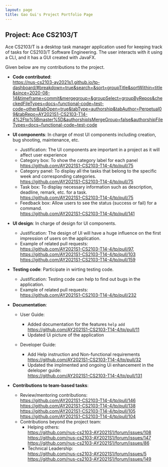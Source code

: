 ```yaml
---
layout: page
title: Gao Gui's Project Portfolio Page
---
```


## Project: Ace CS2103/T

Ace CS2103/T is a desktop task manager application used for keeping track of tasks for CS2103/T Software Engineering. The user interacts with it using a CLI, and it has a GUI created with JavaFX.

Given below are my contributions to the project.

* **Code contributed**:  
https://nus-cs2103-ay2021s1.github.io/tp-dashboard/#breakdown=true&search=&sort=groupTitle&sortWithin=title&since=2020-08-14&timeframe=commit&mergegroup=&groupSelect=groupByRepos&checkedFileTypes=docs~functional-code~test-code~other&tabOpen=true&tabType=authorship&tabAuthor=Perpetual09&tabRepo=AY2021S1-CS2103-T14-4%2Ftp%5Bmaster%5D&authorshipIsMergeGroup=false&authorshipFileTypes=docs~functional-code~test-code

* **UI components**: In charge of most UI components including creation, bug shooting, maintenance, etc.
    * Justification: The UI components are important in a project as it will affect user experience
    * Category box: To show the category label for each panel  
	https://github.com/AY2021S1-CS2103-T14-4/tp/pull/75
	* Category panel: To display all the tasks that belong to the specific week and corresponding categories.  
	https://github.com/AY2021S1-CS2103-T14-4/tp/pull/75
	* Task box: To display necessary information such as description, deadline, remark, etc. for a task.  
	https://github.com/AY2021S1-CS2103-T14-4/tp/pull/75
	* Feedback box: Allow users to see the status (success or fail) for a command.  
	https://github.com/AY2021S1-CS2103-T14-4/tp/pull/141

* **UI design**: In charge of design for UI components.
    * Justification: The design of UI will have a huge influence on the first impression of users on the application.
	* Example of related pull requests:  
	https://github.com/AY2021S1-CS2103-T14-4/tp/pull/97,  
	https://github.com/AY2021S1-CS2103-T14-4/tp/pull/103  
	https://github.com/AY2021S1-CS2103-T14-4/tp/pull/159
	
* **Testing code**: Participate in wirting testing code.
    * Justification: Testing code can help to find out bugs in the application.
	* Example of related pull requests:  
	https://github.com/AY2021S1-CS2103-T14-4/tp/pull/232
	
* **Documentation**:
  * User Guide:
    * Added documentation for the features `help` `add`  
	https://github.com/AY2021S1-CS2103-T14-4/tp/pull/11
    * Updated Ui picture of the application 

  * Developer Guide:
    * Add Help instruction and Non-functional requirements  
	https://github.com/AY2021S1-CS2103-T14-4/tp/pull/32
	* Updated the implmented and ongoing Ui enhancement in the deleloper guide:  
	https://github.com/AY2021S1-CS2103-T14-4/tp/pull/131

* **Contributions to team-based tasks**:
  * Review/mentoring contributions:  
  https://github.com/AY2021S1-CS2103-T14-4/tp/pull/146  
  https://github.com/AY2021S1-CS2103-T14-4/tp/pull/138  
  https://github.com/AY2021S1-CS2103-T14-4/tp/pull/105  
  https://github.com/AY2021S1-CS2103-T14-4/tp/pull/104
  * Contributions beyond the project team: 
    * Helping others:  
	https://github.com/nus-cs2103-AY2021S1/forum/issues/108  
	https://github.com/nus-cs2103-AY2021S1/forum/issues/147  
	https://github.com/nus-cs2103-AY2021S1/forum/issues/86
    * Technical Leadership:  
	https://github.com/nus-cs2103-AY2021S1/forum/issues/5  
	https://github.com/nus-cs2103-AY2021S1/forum/issues/149 
